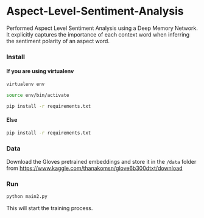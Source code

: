# Aspect-Level-Sentiment-Analysis
Performed Aspect Level Sentiment Analysis using a Deep Memory Network. It explicitly captures the importance of each context word when inferring the sentiment polarity of an aspect word.


### Install
#### If you are using virtualenv
```bash
virtualenv env
``` 

```bash
source env/bin/activate
``` 

```bash
pip install -r requirements.txt
``` 
#### Else

```bash
pip install -r requirements.txt
``` 

### Data

Download the Gloves pretrained embeddings and store it in the `/data` folder from https://www.kaggle.com/thanakomsn/glove6b300dtxt/download

### Run

```bash
python main2.py
```  

This will start the training process.



